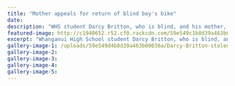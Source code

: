 ```yaml
---
title: "Mother appeals for return of blind boy's bike"
date: 
description: "WHS student Darcy Britton, who is blind, and his mother, Colleen Lee, are appealing for the return of Darcy's tandem bike..."
featured-image: http://c1940652.r52.cf0.rackcdn.com/59e549c1b8d39a463b000368/Darcry-Britton-chron-photo.jpg
excerpt: "Whanganui High School student Darcy Britton, who is blind, and his mother, Colleen Lee, are appealing for the return of Darcy's tandem bike."
gallery-image-1: /uploads/59e549d4b8d39a463b00036a/Darcy-Britton-stolen-bike.-with-writingPNG.PNG
gallery-image-2: 
gallery-image-3: 
gallery-image-4: 
gallery-image-5: 
---
```

